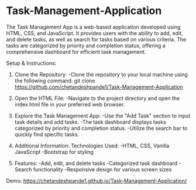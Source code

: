 # Task-Management-Application
The Task Management App is a web-based application developed using HTML, CSS, and JavaScript. It provides users with the ability to add, edit, and delete tasks, as well as search for tasks based on various criteria. The tasks are categorized by priority and completion status, offering a comprehensive dashboard for efficient task management.

Setup & Instructions:
1) Clone the Repository:
  -Clone the repository to your local machine using the following command:
  git clone https://github.com/chetandeshpande1/Task-Management-Application

2) Open the HTML File:
  -Navigate to the project directory and open the index.html file in your preferred web browser.

3) Explore the Task Management App:
  -Use the "Add Task" section to input task details and add tasks.
  -The task dashboard displays tasks categorized by priority and completion status.
  -Utilize the search bar to quickly find specific tasks.

4) Additional Information:
  Technologies Used:
-HTML, CSS, Vanilla JavaScript
-Bootstrap for styling

5) Features:
  -Add, edit, and delete tasks
  -Categorized task dashboard
  -Search functionality
  -Responsive design for various screen sizes


Demo:
https://chetandeshpande1.github.io/Task-Management-Application/
